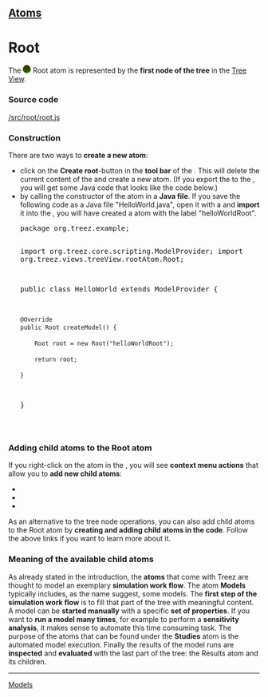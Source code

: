 [Atoms](../atoms.md)
----

# Root

The <img src="../../icons/root.png"> Root atom is represented by the **first node of the tree** in the [Tree View](./treeView.md). 


<H3>Source code</H3>

[/src/root/root.js](../../src/root/root.js)

<H3>Construction</H3>

There are two ways to <b>create a new <a class="root"></a> atom</b>: 
<ul>
	<li>click on the <b>Create root</b>-button in the <b>tool bar</b> of the <a class = "treezView"></a>. This 
	    will delete the current content of the <a class = "treezView"></a> and create a new <a class="root"></a> atom. 
	    (If you export the <a class="root"></a> to the <a class = "textEditor"></a>, you will get some Java code 
	    that looks like the code below.)
	</li>
	<li>by calling the constructor of the <a class="root"></a> atom in a <b>Java file</b>. If you save the following 
	    code as a Java file "HelloWorld.java", open it with a <a class = "textEditor"></a> and <b>import</b> it into the 
	    <a class = "treezView"></a>, you will have created a <a class="root"></a> atom with the label "helloWorldRoot".	
	<pre class="prettyprint">package org.treez.example;

import org.treez.core.scripting.ModelProvider;
import org.treez.views.treeView.rootAtom.Root;

public class HelloWorld extends ModelProvider {

	@Override
	public Root createModel() {

		Root root = new Root("helloWorldRoot");

		return root;

	}
}</pre>	     
	</li>
</ul>

<H3>Adding child atoms to the Root atom</H3>

If you right-click on the <a class="root"></a> atom in the <a class = "treezView"></a>, you will see 
<b>context menu actions</b> that allow you to <b>add new child atoms</b>: 
<ul>
<li><a class="models"></a></li>
<li><a class="studies"></a></li>
<li><a class="results"></a></li>
</ul>

As an alternative to the tree node operations, you can also add child atoms to the Root atom by <b>creating and 
adding child atoms in the code</b>. Follow the above links if you want to learn more about it.
</pre>

<H3>Meaning of the available child atoms</H3>

As already stated in the introduction, the <b>atoms</b> that come with Treez are thought to model an 
exemplary <b>simulation work flow</b>. The atom <b>Models</b> typically includes, as the name suggest, 
some models. The <b>first step of the simulation work flow</b> is to fill that part of the tree with meaningful
content. A model can be <b>started manually</b> with a specific <b>set of properties</b>. If you want to 
<b>run a model many times</b>, for example to perform a <b>sensitivity analysis</b>, it makes sense to 
automate this time consuming task. The purpose of the atoms that can be found under the <b>Studies</b> 
atom is the automated model execution. Finally the results of the model runs are <b>inspected</b> 
and <b>evaluated</b> with the last part of the tree: the Results atom and its children.    

</body>

<!-- add hyper links -->
<script> 
	$('.treezView').attr('href','../treezView/TreezView.html');  		
	$('.models').attr('href','../../../org.treez.model/help/atoms/Models.html'); 	
	$('.studies').attr('href','../../../org.treez.study/help/atoms/Studies.html'); 	
	$('.results').attr('href','../../../org.treez.results/help/atoms/Results.html'); 		 
</script>

----
[Models](./model/models.md)
